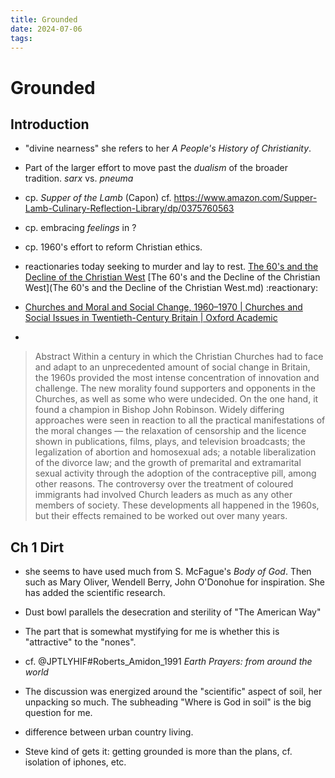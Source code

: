 ```yaml
---
title: Grounded
date: 2024-07-06
tags: 
---
```


# Grounded
## Introduction
- "divine nearness" she refers to her *A People's History of Christianity*.
- Part of the larger effort to move past the *dualism* of the broader tradition. *sarx* vs. *pneuma* 
- cp. *Supper of the Lamb* (Capon) cf. https://www.amazon.com/Supper-Lamb-Culinary-Reflection-Library/dp/0375760563
- cp. embracing *feelings* in ? 
- cp. 1960's effort to reform Christian ethics. 
- reactionaries today seeking to murder and lay to rest. [The 60's and the Decline of the Christian West](https://chalcedon.edu/resources/articles/the-60s-and-the-decline-of-the-christian-west "The 60's and the Decline of the Christian West") [The 60's and the Decline of the Christian West](The 60's and the Decline of the Christian West.md) :reactionary:

- [Churches and Moral and Social Change, 1960–1970 | Churches and Social Issues in Twentieth-Century Britain | Oxford Academic](https://academic.oup.com/book/25398/chapter-abstract/192519351?redirectedFrom=fulltext "Churches and Moral and Social Change, 1960–1970 | Churches and Social Issues in Twentieth-Century Britain | Oxford Academic")
- 
> Abstract
Within a century in which the Christian Churches had to face and adapt to an unprecedented amount of social change in Britain, the 1960s provided the most intense concentration of innovation and challenge. The new morality found supporters and opponents in the Churches, as well as some who were undecided. On the one hand, it found a champion in Bishop John Robinson. Widely differing approaches were seen in reaction to all the practical manifestations of the moral changes — the relaxation of censorship and the licence shown in publications, films, plays, and television broadcasts; the legalization of abortion and homosexual ads; a notable liberalization of the divorce law; and the growth of premarital and extramarital sexual activity through the adoption of the contraceptive pill, among other reasons. The controversy over the treatment of coloured immigrants had involved Church leaders as much as any other members of society. These developments all happened in the 1960s, but their effects remained to be worked out over many years.



## Ch 1 Dirt
- she seems to have used much from S. McFague's *Body of God*. Then such as Mary Oliver, Wendell Berry, John O'Donohue for inspiration. She has added the scientific research.
- Dust bowl parallels the desecration and sterility of "The American Way"
- The part that is somewhat mystifying for me is whether this is "attractive" to the "nones".

- cf. @JPTLYHIF#Roberts_Amidon_1991 *Earth Prayers: from around the world*

- The discussion was energized around the "scientific" aspect of soil, her unpacking so much. The subheading "Where is God in soil"  is the big question for  me. 
- difference between urban country living.
- Steve kind of gets it: getting grounded is more than the plans, cf. isolation of iphones, etc.
